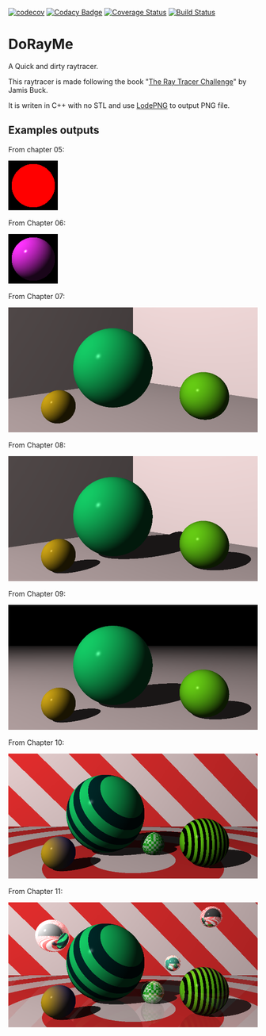 [![codecov](https://codecov.io/gh/Godzil/DoRayMe/branch/master/graph/badge.svg)](https://codecov.io/gh/Godzil/DoRayMe) [![Codacy Badge](https://api.codacy.com/project/badge/Grade/66339747e4a843719cba29cf5e31ff90)](https://www.codacy.com/manual/Godzil/DoRayMe?utm_source=github.com&amp;utm_medium=referral&amp;utm_content=Godzil/DoRayMe&amp;utm_campaign=Badge_Grade) [![Coverage Status](https://coveralls.io/repos/github/Godzil/DoRayMe/badge.svg?branch=master)](https://coveralls.io/github/Godzil/DoRayMe?branch=master) [![Build Status](https://travis-ci.org/Godzil/DoRayMe.svg?branch=master)](https://travis-ci.org/Godzil/DoRayMe)

DoRayMe
=======

A Quick and dirty raytracer.


This raytracer is made following the book "[The Ray Tracer Challenge](https://pragprog.com/book/jbtracer/the-ray-tracer-challenge)" by Jamis Buck.

It is writen in C++ with no STL and use [LodePNG](https://github.com/lvandeve/lodepng) to output PNG file.


Examples outputs
----------------

From chapter 05:

![Chapter 5 rendering test](output/ch5_test.png)

From Chapter 06:

![Chapter 6 rendering test](output/ch6_test.png)

From Chapter 07:

![Chapter 7 rendering test](output/ch7_test.png)

From Chapter 08:

![Chapter 8 rendering test](output/ch8_test.png)

From Chapter 09:

![Chapter 9 rendering test](output/ch9_test.png)

From Chapter 10:

![Chapter 10 rendering test](output/ch10_test.png)

From Chapter 11:

![Chapter 11 reflections rendering test](output/ch11_reflection.png)